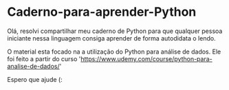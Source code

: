 # Caderno-para-aprender-Python
Olá, resolvi compartilhar meu caderno de Python para que qualquer pessoa iniciante nessa linguagem consiga aprender de forma autodidata o lendo. 

O material esta focado na a utilização do Python para análise de dados. Ele foi feito a partir do curso 'https://www.udemy.com/course/python-para-analise-de-dados/'

Espero que ajude (:


